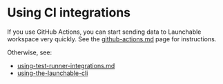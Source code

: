 # Using CI integrations

If you use GitHub Actions, you can start sending data to Launchable workspace very quickly. See the [github-actions.md](../../resources/ci-tool-integrations/github-actions.md "mention") page for instructions.

Otherwise, see:

* [using-test-runner-integrations.md](../using-test-runner-integrations.md "mention")
* [using-the-launchable-cli](../using-the-launchable-cli/ "mention")
